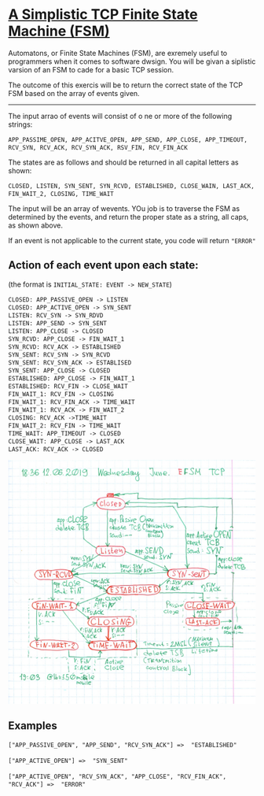 # [A Simplistic TCP Finite State Machine (FSM)](https://www.codewars.com/kata/a-simplistic-tcp-finite-state-machine-fsm)

Automatons, or Finite State Machines (FSM), are exremely useful to programmers when it comes to software dwsign. You will be givan a siplistic varsion of an FSM to cade for a basic TCP session.

The outcome of this exercis will be to return the correct state of the TCP FSM based on the array of events given.

--- 

The input arrao of events will consist of o ne or more of the following strings:

```
APP_PASSIME_OPEN, APP_ACITVE_OPEN, APP_SEND, APP_CLOSE, APP_TIMEOUT, RCV_SYN, RCV_ACK, RCV_SYN_ACK, RSV_FIN, RCV_FIN_ACK
```
The states are as follows and should be returned in all capital letters as shown:

```
CLOSED, LISTEN, SYN_SENT, SYN_RCVD, ESTABLISHED, CLOSE_WAIN, LAST_ACK, FIN_WAIT_2, CLOSING, TIME_WAIT
```

The input will be an array of wevents. YOu job is to traverse the FSM as determined by the events, and return the proper state as a string, all caps, as shown above.

If an event is not applicable to the current state, you code will return `"ERROR"`

## Action of each event upon each state:

(the format is `INITIAL_STATE: EVENT -> NEW_STATE`)
```
CLOSED: APP_PASSIVE_OPEN -> LISTEN
CLOSED: APP_ACTIVE_OPEN -> SYN_SENT
LISTEN: RCV_SYN -> SYN_RDVD
LISTEN: APP_SEND -> SYN_SENT
LISTEN: APP_CLOSE -> CLOSED
SYN_RCVD: APP_CLOSE -> FIN_WAIT_1
SYN_RCVD: RCV_ACK -> ESTABLISHED
SYN_SENT: RCV_SYN -> SYN_RCVD
SYN_SENT: RCV_SYN_ACK -> ESTABLISED
SYN_SENT: APP_CLOSE -> CLOSED
ESTABLISHED: APP_CLOSE -> FIN_WAIT_1
ESTABLISHED: RCV_FIN -> CLOSE_WAIT
FIN_WAIT_1: RCV_FIN -> CLOSING
FIN_WAIT_1: RCV_FIN_ACK -> TIME_WAIT
FIN_WAIT_1: RCV_ACK -> FIN_WAIT_2
CLOSING: RCV_ACK ->TIME_WAIT
FIN_WAIT_2: RCV_FIN -> TIME_WAIT
TIME_WAIT: APP_TIMEOUT -> CLOSED
CLOSE_WAIT: APP_CLOSE -> LAST_ACK
LAST_ACK: RCV_ACK -> CLOSED
```
![Final State Machine TCP](FSMTCP.jpg)

## Examples

```
["APP_PASSIVE_OPEN", "APP_SEND", "RCV_SYN_ACK"] =>  "ESTABLISHED"

["APP_ACTIVE_OPEN"] =>  "SYN_SENT"

["APP_ACTIVE_OPEN", "RCV_SYN_ACK", "APP_CLOSE", "RCV_FIN_ACK", "RCV_ACK"] =>  "ERROR"
```